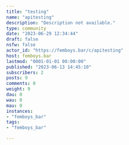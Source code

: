 ```yaml
---
title: "testing" 
name: "apitesting"
description: "Description not available."
type: community
date: "2023-06-29 12:34:44"
draft: false
nsfw: false
actor_id: "https://femboys.bar/c/apitesting"
host: femboys.bar
lastmod: "0001-01-01 00:00:00"
published: "2023-06-13 14:45:10"
subscribers: 2
posts: 9
comments: 0
weight: 9
dau: 0
wau: 0
mau: 0
instances:
- "femboys_bar"
tags: 
- "femboys_bar"

---
```

